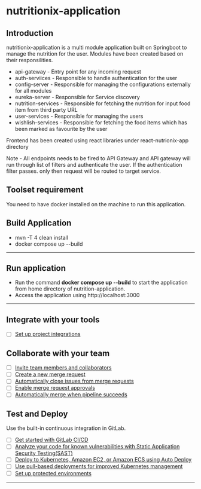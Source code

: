 # nutritionix-application

## Introduction
nutritionix-application is a multi module application built on Springboot to manage the nutrition for the user. 
Modules have been created based on their responsilities.

* api-gateway - Entry point for any incoming request
* auth-serviices - Responsible to handle authentication for the user 
* config-server - Responsible for managing the configurations externally for all modules
* eureka-server - Responsible for Service discovery
* nutrition-services - Responsible for fetching the nutrition for input food item from third party URL
* user-services - Responsible for managing the users
* wishlish-services - Responsible for fetching the food items which has been marked as favourite by the user

Frontend has been created using react libraries under react-nutrionix-app directory

Note - All endpoints needs to be fired to API Gateway and API gateway will run through list of filters and authenticate the user. 
If the authentication filter passes. only then request will be routed to target service.

## Toolset requirement
You need to have docker installed on the machine to run this application.

## Build Application
* mvn -T 4 clean install
* docker compose up --build

***
## Run application
* Run the command **docker compose up --build** to start the application from home directory of nutrition-application.
* Access the application using http://localhost:3000

***
## Integrate with your tools

- [ ] [Set up project integrations](https://gitlab.stackroute.in/ranjanrahul/nutritionix-application/-/settings/integrations)

## Collaborate with your team

- [ ] [Invite team members and collaborators](https://docs.gitlab.com/ee/user/project/members/)
- [ ] [Create a new merge request](https://docs.gitlab.com/ee/user/project/merge_requests/creating_merge_requests.html)
- [ ] [Automatically close issues from merge requests](https://docs.gitlab.com/ee/user/project/issues/managing_issues.html#closing-issues-automatically)
- [ ] [Enable merge request approvals](https://docs.gitlab.com/ee/user/project/merge_requests/approvals/)
- [ ] [Automatically merge when pipeline succeeds](https://docs.gitlab.com/ee/user/project/merge_requests/merge_when_pipeline_succeeds.html)

## Test and Deploy

Use the built-in continuous integration in GitLab.

- [ ] [Get started with GitLab CI/CD](https://docs.gitlab.com/ee/ci/quick_start/index.html)
- [ ] [Analyze your code for known vulnerabilities with Static Application Security Testing(SAST)](https://docs.gitlab.com/ee/user/application_security/sast/)
- [ ] [Deploy to Kubernetes, Amazon EC2, or Amazon ECS using Auto Deploy](https://docs.gitlab.com/ee/topics/autodevops/requirements.html)
- [ ] [Use pull-based deployments for improved Kubernetes management](https://docs.gitlab.com/ee/user/clusters/agent/)
- [ ] [Set up protected environments](https://docs.gitlab.com/ee/ci/environments/protected_environments.html)

***